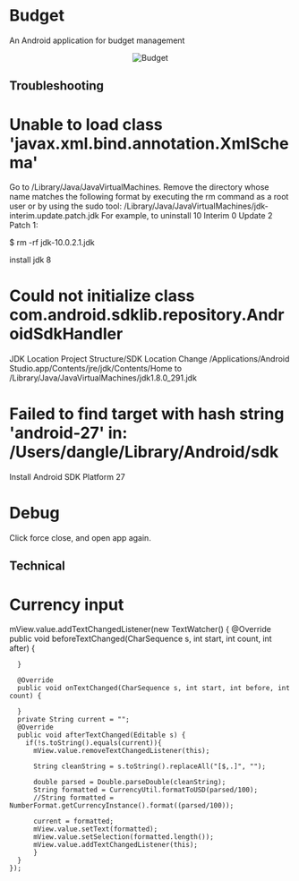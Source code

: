 # Budget

An Android application for budget management

<p align="center">
    <img src="https://raw.github.com/7h1b0/Budget/master/framed.png" alt="Budget"/>
</p>

## Troubleshooting

# Unable to load class 'javax.xml.bind.annotation.XmlSchema'
Go to /Library/Java/JavaVirtualMachines.
Remove the directory whose name matches the following format by executing the rm command as a root user or by using the sudo tool:
/Library/Java/JavaVirtualMachines/jdk-interim.update.patch.jdk
For example, to uninstall 10 Interim 0 Update 2 Patch 1:

$ rm -rf jdk-10.0.2.1.jdk

install jdk 8

# Could not initialize class com.android.sdklib.repository.AndroidSdkHandler
    
JDK Location
Project Structure/SDK Location
Change
/Applications/Android Studio.app/Contents/jre/jdk/Contents/Home
to
/Library/Java/JavaVirtualMachines/jdk1.8.0_291.jdk

# Failed to find target with hash string 'android-27' in: /Users/dangle/Library/Android/sdk
Install Android SDK Platform 27

# Debug
Click force close, and open app again.

## Technical
# Currency input
mView.value.addTextChangedListener(new TextWatcher() {
      @Override
      public void beforeTextChanged(CharSequence s, int start, int count, int after) {

      }

      @Override
      public void onTextChanged(CharSequence s, int start, int before, int count) {

      }
      private String current = "";
      @Override
      public void afterTextChanged(Editable s) {
        if(!s.toString().equals(current)){
          mView.value.removeTextChangedListener(this);

          String cleanString = s.toString().replaceAll("[$,.]", "");

          double parsed = Double.parseDouble(cleanString);
          String formatted = CurrencyUtil.formatToUSD(parsed/100);
          //String formatted = NumberFormat.getCurrencyInstance().format((parsed/100));

          current = formatted;
          mView.value.setText(formatted);
          mView.value.setSelection(formatted.length());
          mView.value.addTextChangedListener(this);
          }
      }
    });